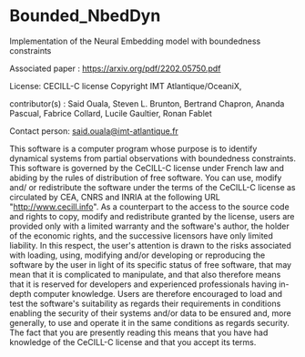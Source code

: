 # Bounded_NbedDyn
Implementation of the Neural Embedding model with boundedness constraints

Associated paper : https://arxiv.org/pdf/2202.05750.pdf

License: CECILL-C license Copyright IMT Atlantique/OceaniX,

contributor(s) : Said Ouala, Steven L. Brunton, Bertrand Chapron, Ananda Pascual, Fabrice Collard, Lucile Gaultier, Ronan Fablet

Contact person: said.ouala@imt-atlantique.fr

This software is a computer program whose purpose is to identify dynamical systems from partial observations with boundedness constraints. This software is governed by the CeCILL-C license under French law and abiding by the rules of distribution of free software. You can use, modify and/ or redistribute the software under the terms of the CeCILL-C license as circulated by CEA, CNRS and INRIA at the following URL "http://www.cecill.info". As a counterpart to the access to the source code and rights to copy, modify and redistribute granted by the license, users are provided only with a limited warranty and the software's author, the holder of the economic rights, and the successive licensors have only limited liability. In this respect, the user's attention is drawn to the risks associated with loading, using, modifying and/or developing or reproducing the software by the user in light of its specific status of free software, that may mean that it is complicated to manipulate, and that also therefore means that it is reserved for developers and experienced professionals having in-depth computer knowledge. Users are therefore encouraged to load and test the software's suitability as regards their requirements in conditions enabling the security of their systems and/or data to be ensured and, more generally, to use and operate it in the same conditions as regards security. The fact that you are presently reading this means that you have had knowledge of the CeCILL-C license and that you accept its terms.
